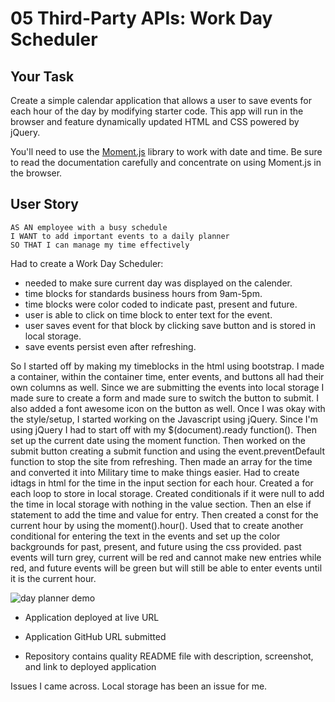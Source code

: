 # 05 Third-Party APIs: Work Day Scheduler

## Your Task

Create a simple calendar application that allows a user to save events for each hour of the day by modifying starter code. This app will run in the browser and feature dynamically updated HTML and CSS powered by jQuery.

You'll need to use the [Moment.js](https://momentjs.com/) library to work with date and time. Be sure to read the documentation carefully and concentrate on using Moment.js in the browser.


## User Story

```
AS AN employee with a busy schedule
I WANT to add important events to a daily planner
SO THAT I can manage my time effectively
```
Had to create a Work Day Scheduler:

- needed to make sure current day was displayed on the calender.
- time blocks for standards business hours from 9am-5pm.
- time blocks were color coded to indicate past, present and future.
- user is able to click on time block to enter text for the event.
- user saves event for that block by clicking save button and is stored in local storage.
- save events persist even after refreshing.

So I started off by making my timeblocks in the html using bootstrap. I made a container, within the container time, enter events, and buttons all had their own columns as well. Since we are submitting the events into local storage I made sure to create a form and made sure to switch the button to submit. I also added a font awesome icon on the button as well. Once I was okay with the style/setup, I started working on the Javascript using jQuery. Since I'm using jQuery I had to start off with my $(document).ready function(). Then set up the current date using the moment function. Then worked on the submit button creating a submit function and using the event.preventDefault function to stop the site from refreshing. Then made an array for the time and converted it into Military time to make things easier. Had to create idtags in html for the time in the input section for each hour. Created a for each loop to store in local storage. Created conditionals if it were null to add the time in local storage with nothing in the value section. Then an else if statement to add the time and value for entry. Then created a const for the current hour by using the moment().hour(). Used that to create another conditional for entering the text in the events and set up the color backgrounds for past, present, and future using the css provided. past events will turn grey, current will be red and cannot make new entries while red, and future events will be green but will still be able to enter events until it is the current hour. 


![day planner demo](./Assets/05-third-party-apis-homework-demo.gif)

* Application deployed at live URL

* Application GitHub URL submitted

* Repository contains quality README file with description, screenshot, and link to deployed application

Issues I came across. Local storage has been an issue for me.
